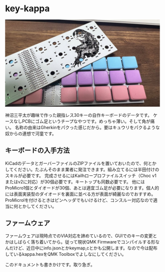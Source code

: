 # key-kappa
![key-kappa画像](https://github.com/k3peta/key-kappa/blob/main/key-kappa.jpg)

神沼三平太が趣味で作った親指レス30キーの自作キーボードのデータです。
ケースなしPCBにゴム足というチープなやつです。めっちゃ薄い。そして角が痛い。
名称の由来はGherkinをパクった感じだから。要はキュウリをパクるような奴からの連想で河童です。

## キーボードの入手方法
KiCadのデータとガーバーファイルのZIPファイルを置いておいたので、何とかしてください。たぶんそのまま業者に発注できます。組み立てるには半田付けのスキルが必要です。
完成させるにはKailhロープロファイルスイッチ（Choc v1またはv2に対応）が30個必要です。キートップも同数必要です。
他にはProMicro1個とダイオードが30個、あとは適宜ゴム足が必要になります。個人的には表面実装型のダイオードを裏面に並べる方が表面が綺麗なのでおすすめ。ProMicrolを付けるときはピンヘッダでもいけるけど、コンスルー対応なので適当に何とかしてください。

## ファームウェア
ファームウェアは現時点でのVIA対応を諦めているので、GUIでのキーの変更とかはしばらく落ち着いてから。従って現状QMK Firmwareでコンパイルする形なんだけど、近日中にinfo.jsonとかkeymap,cとかも公開します。なので今は配布しているkappa.hexをQMK Toolboxでよしなにしてください。

このドキュメントも書きかけです。取り急ぎ。
